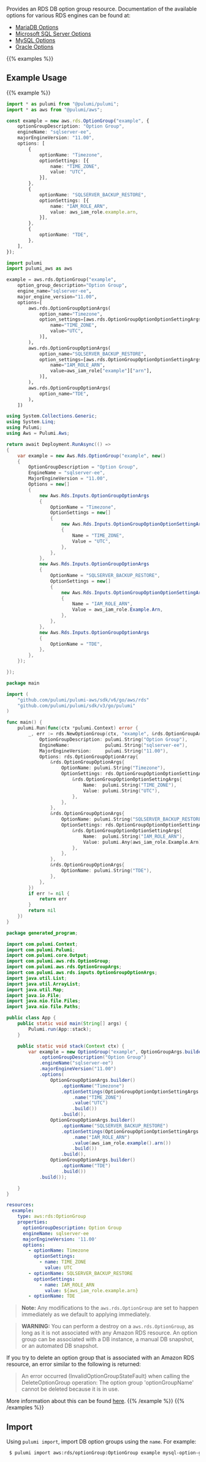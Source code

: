 Provides an RDS DB option group resource. Documentation of the available options for various RDS engines can be found at:

* [MariaDB Options](https://docs.aws.amazon.com/AmazonRDS/latest/UserGuide/Appendix.MariaDB.Options.html)
* [Microsoft SQL Server Options](https://docs.aws.amazon.com/AmazonRDS/latest/UserGuide/Appendix.SQLServer.Options.html)
* [MySQL Options](https://docs.aws.amazon.com/AmazonRDS/latest/UserGuide/Appendix.MySQL.Options.html)
* [Oracle Options](https://docs.aws.amazon.com/AmazonRDS/latest/UserGuide/Appendix.Oracle.Options.html)

{{% examples %}}
## Example Usage
{{% example %}}

```typescript
import * as pulumi from "@pulumi/pulumi";
import * as aws from "@pulumi/aws";

const example = new aws.rds.OptionGroup("example", {
    optionGroupDescription: "Option Group",
    engineName: "sqlserver-ee",
    majorEngineVersion: "11.00",
    options: [
        {
            optionName: "Timezone",
            optionSettings: [{
                name: "TIME_ZONE",
                value: "UTC",
            }],
        },
        {
            optionName: "SQLSERVER_BACKUP_RESTORE",
            optionSettings: [{
                name: "IAM_ROLE_ARN",
                value: aws_iam_role.example.arn,
            }],
        },
        {
            optionName: "TDE",
        },
    ],
});
```
```python
import pulumi
import pulumi_aws as aws

example = aws.rds.OptionGroup("example",
    option_group_description="Option Group",
    engine_name="sqlserver-ee",
    major_engine_version="11.00",
    options=[
        aws.rds.OptionGroupOptionArgs(
            option_name="Timezone",
            option_settings=[aws.rds.OptionGroupOptionOptionSettingArgs(
                name="TIME_ZONE",
                value="UTC",
            )],
        ),
        aws.rds.OptionGroupOptionArgs(
            option_name="SQLSERVER_BACKUP_RESTORE",
            option_settings=[aws.rds.OptionGroupOptionOptionSettingArgs(
                name="IAM_ROLE_ARN",
                value=aws_iam_role["example"]["arn"],
            )],
        ),
        aws.rds.OptionGroupOptionArgs(
            option_name="TDE",
        ),
    ])
```
```csharp
using System.Collections.Generic;
using System.Linq;
using Pulumi;
using Aws = Pulumi.Aws;

return await Deployment.RunAsync(() => 
{
    var example = new Aws.Rds.OptionGroup("example", new()
    {
        OptionGroupDescription = "Option Group",
        EngineName = "sqlserver-ee",
        MajorEngineVersion = "11.00",
        Options = new[]
        {
            new Aws.Rds.Inputs.OptionGroupOptionArgs
            {
                OptionName = "Timezone",
                OptionSettings = new[]
                {
                    new Aws.Rds.Inputs.OptionGroupOptionOptionSettingArgs
                    {
                        Name = "TIME_ZONE",
                        Value = "UTC",
                    },
                },
            },
            new Aws.Rds.Inputs.OptionGroupOptionArgs
            {
                OptionName = "SQLSERVER_BACKUP_RESTORE",
                OptionSettings = new[]
                {
                    new Aws.Rds.Inputs.OptionGroupOptionOptionSettingArgs
                    {
                        Name = "IAM_ROLE_ARN",
                        Value = aws_iam_role.Example.Arn,
                    },
                },
            },
            new Aws.Rds.Inputs.OptionGroupOptionArgs
            {
                OptionName = "TDE",
            },
        },
    });

});
```
```go
package main

import (
	"github.com/pulumi/pulumi-aws/sdk/v6/go/aws/rds"
	"github.com/pulumi/pulumi/sdk/v3/go/pulumi"
)

func main() {
	pulumi.Run(func(ctx *pulumi.Context) error {
		_, err := rds.NewOptionGroup(ctx, "example", &rds.OptionGroupArgs{
			OptionGroupDescription: pulumi.String("Option Group"),
			EngineName:             pulumi.String("sqlserver-ee"),
			MajorEngineVersion:     pulumi.String("11.00"),
			Options: rds.OptionGroupOptionArray{
				&rds.OptionGroupOptionArgs{
					OptionName: pulumi.String("Timezone"),
					OptionSettings: rds.OptionGroupOptionOptionSettingArray{
						&rds.OptionGroupOptionOptionSettingArgs{
							Name:  pulumi.String("TIME_ZONE"),
							Value: pulumi.String("UTC"),
						},
					},
				},
				&rds.OptionGroupOptionArgs{
					OptionName: pulumi.String("SQLSERVER_BACKUP_RESTORE"),
					OptionSettings: rds.OptionGroupOptionOptionSettingArray{
						&rds.OptionGroupOptionOptionSettingArgs{
							Name:  pulumi.String("IAM_ROLE_ARN"),
							Value: pulumi.Any(aws_iam_role.Example.Arn),
						},
					},
				},
				&rds.OptionGroupOptionArgs{
					OptionName: pulumi.String("TDE"),
				},
			},
		})
		if err != nil {
			return err
		}
		return nil
	})
}
```
```java
package generated_program;

import com.pulumi.Context;
import com.pulumi.Pulumi;
import com.pulumi.core.Output;
import com.pulumi.aws.rds.OptionGroup;
import com.pulumi.aws.rds.OptionGroupArgs;
import com.pulumi.aws.rds.inputs.OptionGroupOptionArgs;
import java.util.List;
import java.util.ArrayList;
import java.util.Map;
import java.io.File;
import java.nio.file.Files;
import java.nio.file.Paths;

public class App {
    public static void main(String[] args) {
        Pulumi.run(App::stack);
    }

    public static void stack(Context ctx) {
        var example = new OptionGroup("example", OptionGroupArgs.builder()        
            .optionGroupDescription("Option Group")
            .engineName("sqlserver-ee")
            .majorEngineVersion("11.00")
            .options(            
                OptionGroupOptionArgs.builder()
                    .optionName("Timezone")
                    .optionSettings(OptionGroupOptionOptionSettingArgs.builder()
                        .name("TIME_ZONE")
                        .value("UTC")
                        .build())
                    .build(),
                OptionGroupOptionArgs.builder()
                    .optionName("SQLSERVER_BACKUP_RESTORE")
                    .optionSettings(OptionGroupOptionOptionSettingArgs.builder()
                        .name("IAM_ROLE_ARN")
                        .value(aws_iam_role.example().arn())
                        .build())
                    .build(),
                OptionGroupOptionArgs.builder()
                    .optionName("TDE")
                    .build())
            .build());

    }
}
```
```yaml
resources:
  example:
    type: aws:rds:OptionGroup
    properties:
      optionGroupDescription: Option Group
      engineName: sqlserver-ee
      majorEngineVersion: '11.00'
      options:
        - optionName: Timezone
          optionSettings:
            - name: TIME_ZONE
              value: UTC
        - optionName: SQLSERVER_BACKUP_RESTORE
          optionSettings:
            - name: IAM_ROLE_ARN
              value: ${aws_iam_role.example.arn}
        - optionName: TDE
```

> **Note:** Any modifications to the `aws.rds.OptionGroup` are set to happen immediately as we default to applying immediately.

> **WARNING:** You can perform a destroy on a `aws.rds.OptionGroup`, as long as it is not associated with any Amazon RDS resource. An option group can be associated with a DB instance, a manual DB snapshot, or an automated DB snapshot.

If you try to delete an option group that is associated with an Amazon RDS resource, an error similar to the following is returned:

> An error occurred (InvalidOptionGroupStateFault) when calling the DeleteOptionGroup operation: The option group 'optionGroupName' cannot be deleted because it is in use.

More information about this can be found [here](https://docs.aws.amazon.com/AmazonRDS/latest/UserGuide/USER_WorkingWithOptionGroups.html#USER_WorkingWithOptionGroups.Delete).
{{% /example %}}
{{% /examples %}}

## Import

Using `pulumi import`, import DB option groups using the `name`. For example:

```sh
 $ pulumi import aws:rds/optionGroup:OptionGroup example mysql-option-group
```
 
